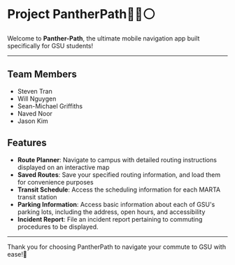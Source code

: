 # Project PantherPath🔵🔴⚪
Welcome to **Panther-Path**, the ultimate mobile navigation app built specifically for GSU students!

---
## Team Members
- Steven Tran
- Will Nguygen
- Sean-Michael Griffiths
- Naved Noor
- Jason Kim

## Features
- **Route Planner**: Navigate to campus with detailed routing instructions displayed on an interactive map
- **Saved Routes**: Save your specified routing information, and load them for convenience purposes
- **Transit Schedule**: Access the scheduling information for each MARTA transit station
- **Parking Information**: Access basic information about each of GSU's parking lots, including the address, open hours, and accessibility
- **Incident Report**: File an incident report pertaining to commuting procedures to be displayed.

---
Thank you for choosing PantherPath to navigate your commute to GSU with ease!🐆

